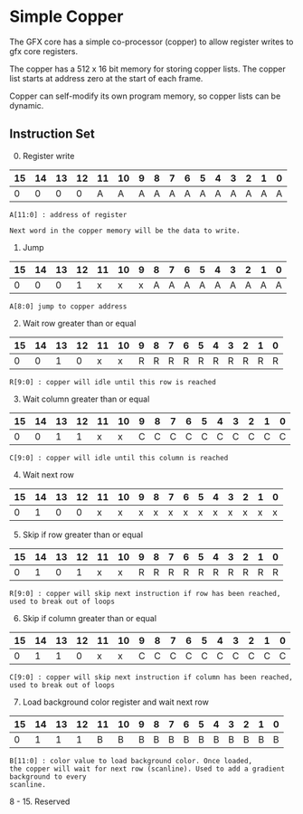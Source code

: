 Simple Copper
=============

The GFX core has a simple co-processor (copper) to allow register writes to gfx core registers.

The copper has a 512 x 16 bit memory for storing copper lists. The copper list starts at address zero at the start of each frame.

Copper can self-modify its own program memory, so copper lists can be dynamic.

Instruction Set
---------------

0. Register write

  |15 | 14 | 13 | 12 | 11 | 10 | 9 | 8 | 7 | 6 | 5 | 4 | 3 | 2 | 1 | 0 |
  |---|----|----|----|----|----|---|---|---|---|---|---|---|---|---|---|
  |0  | 0  | 0  | 0  | A  | A  | A | A | A | A | A | A | A | A | A | A |

    A[11:0] : address of register

    Next word in the copper memory will be the data to write.

1. Jump

  |15 | 14 | 13 | 12 | 11 | 10 | 9 | 8 | 7 | 6 | 5 | 4 | 3 | 2 | 1 | 0 |
  |---|----|----|----|----|----|---|---|---|---|---|---|---|---|---|---|
  |0  | 0  | 0  | 1  | x  | x  | x | A | A | A | A | A | A | A | A | A |

    A[8:0] jump to copper address

2. Wait row greater than or equal


  |15 | 14 | 13 | 12 | 11 | 10 | 9 | 8 | 7 | 6 | 5 | 4 | 3 | 2 | 1 | 0 |
  |---|----|----|----|----|----|---|---|---|---|---|---|---|---|---|---|
  |0  | 0  | 1  | 0  | x  | x  | R | R | R | R | R | R | R | R | R | R |

    R[9:0] : copper will idle until this row is reached

3. Wait column greater than or equal


  |15 | 14 | 13 | 12 | 11 | 10 | 9 | 8 | 7 | 6 | 5 | 4 | 3 | 2 | 1 | 0 |
  |---|----|----|----|----|----|---|---|---|---|---|---|---|---|---|---|
  |0  | 0  | 1  | 1  | x  | x  | C | C | C | C | C | C | C | C | C | C |

    C[9:0] : copper will idle until this column is reached

4. Wait next row

  |15 | 14 | 13 | 12 | 11 | 10 | 9 | 8 | 7 | 6 | 5 | 4 | 3 | 2 | 1 | 0 |
  |---|----|----|----|----|----|---|---|---|---|---|---|---|---|---|---|
  |0  | 1  | 0  | 0  | x  | x  | x | x | x | x | x | x | x | x | x | x |

5. Skip if row greater than or equal

  |15 | 14 | 13 | 12 | 11 | 10 | 9 | 8 | 7 | 6 | 5 | 4 | 3 | 2 | 1 | 0 |
  |---|----|----|----|----|----|---|---|---|---|---|---|---|---|---|---|
  |0  | 1  | 0  | 1  | x  | x  | R | R | R | R | R | R | R | R | R | R |

    R[9:0] : copper will skip next instruction if row has been reached, 
    used to break out of loops

6. Skip if column greater than or equal

  |15 | 14 | 13 | 12 | 11 | 10 | 9 | 8 | 7 | 6 | 5 | 4 | 3 | 2 | 1 | 0 |
  |---|----|----|----|----|----|---|---|---|---|---|---|---|---|---|---|
  |0  | 1  | 1  | 0  | x  | x  | C | C | C | C | C | C | C | C | C | C |

    C[9:0] : copper will skip next instruction if column has been reached,
    used to break out of loops

7. Load background color register and wait next row


  |15 | 14 | 13 | 12 | 11 | 10 | 9 | 8 | 7 | 6 | 5 | 4 | 3 | 2 | 1 | 0 |
  |---|----|----|----|----|----|---|---|---|---|---|---|---|---|---|---|
  |0  | 1  | 1  | 1  | B  | B  | B | B | B | B | B | B | B | B | B | B |

    B[11:0] : color value to load background color. Once loaded,
    the copper will wait for next row (scanline). Used to add a gradient background to every
    scanline.

8 - 15. Reserved






